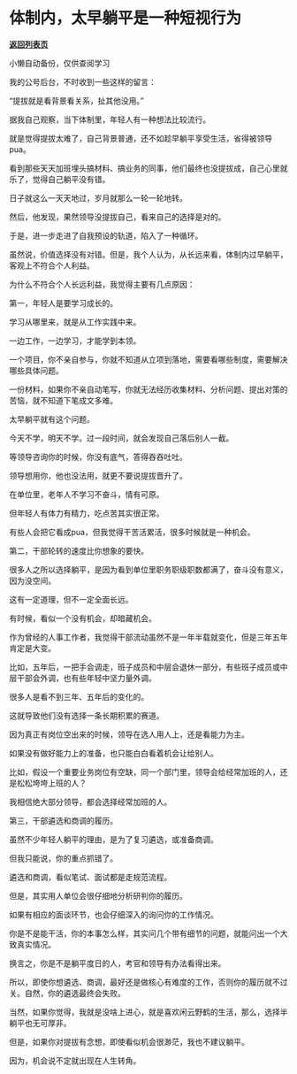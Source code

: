 # 体制内，太早躺平是一种短视行为

[**返回列表页**](/gzh/费曼的小茶馆)

小懒自动备份，仅供查阅学习

我的公号后台，不时收到一些这样的留言：

  

“提拔就是看背景看关系，扯其他没用。”

  

据我自己观察，当下体制里，年轻人有一种想法比较流行。  

  

就是觉得提拔太难了，自己背景普通，还不如趁早躺平享受生活，省得被领导pua。

  

看到那些天天加班埋头搞材料、搞业务的同事，他们最终也没提拔成，自己心里就乐了，觉得自己躺平没有错。

  

日子就这么一天天地过，岁月就那么一轮一轮地转。

  

然后，他发现，果然领导没提拔自己，看来自己的选择是对的。

  

于是，进一步走进了自我预设的轨道，陷入了一种循环。

  

虽然说，价值选择没有对错。但是，我个人认为，从长远来看，体制内过早躺平，客观上不符合个人利益。

  

为什么不符合个人长远利益，我觉得主要有几点原因：

  

第一，年轻人是要学习成长的。

  

学习从哪里来，就是从工作实践中来。

  

一边工作，一边学习，才能学到本领。

  

一个项目，你不亲自参与，你就不知道从立项到落地，需要看哪些制度，需要解决哪些具体问题。

  

一份材料，如果你不亲自动笔写，你就无法经历收集材料、分析问题、提出对策的苦恼，就不知道下笔成文多难。

  

太早躺平就有这个问题。

  

今天不学，明天不学。过一段时间，就会发现自己落后别人一截。

  

等领导咨询你的时候，你没有底气，答得吞吞吐吐。

  

领导想用你，他也没法用，就更不要说提拔晋升了。

  

在单位里，老年人不学习不奋斗，情有可原。

  

但年轻人有体力有精力，吃点苦其实很正常。

  

有些人会把它看成pua，但我觉得干苦活累活，很多时候就是一种机会。

  

第二，干部轮转的速度比你想象的要快。

  

很多人之所以选择躺平，是因为看到单位里职务职级职数都满了，奋斗没有意义，因为没空间。

  

这有一定道理，但不一定全面长远。

  

有时候，看似一个没有机会，却暗藏机会。

  

作为曾经的人事工作者，我觉得干部流动虽然不是一年半载就变化，但是三年五年肯定是大变。

  

比如，五年后，一把手会调走，班子成员和中层会退休一部分，有些班子成员或中层干部会外调，也有些年轻中坚力量外调。

  

很多人是看不到三年、五年后的变化的。

  

这就导致他们没有选择一条长期积累的赛道。

  

因为真正有岗位空出来的时候，领导在选人用人上，还是看能力为主。

  

如果没有做好能力上的准备，也只能白白看着机会让给别人。

  

比如，假设一个重要业务岗位有空缺，同一个部门里，领导会给经常加班的人，还是松松垮垮上班的人？

  

我相信绝大部分领导，都会选择经常加班的人。

  

第三，干部遴选和商调的履历。

  

虽然不少年轻人躺平的理由，是为了复习遴选，或准备商调。

  

但我只能说，你的重点抓错了。

  

遴选和商调，看似笔试、面试都是走规范流程。

  

但是，其实用人单位会很仔细地分析研判你的履历。

  

如果有相应的面谈环节，也会仔细深入的询问你的工作情况。

  

你是不是能干活，你的本事怎么样，其实问几个带有细节的问题，就能问出一个大致真实情况。

  

换言之，你是不是躺平度日的人，考官和领导有办法看得出来。

  

所以，即使你想遴选、商调，最好还是做核心有难度的工作，否则你的履历就不过关。自然，你的遴选最终会失败。

  

当然，如果你觉得，我就是没啥上进心，就是喜欢闲云野鹤的生活，那么，选择半躺平也无可厚非。

  

但是，如果你对提拔有念想，即使看似机会很渺茫，我也不建议躺平。

  

因为，机会说不定就出现在人生转角。

